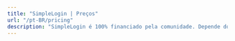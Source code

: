 ```yaml
---
title: "SimpleLogin | Preços"
url: "/pt-BR/pricing"
description: "SimpleLogin é 100% financiado pela comunidade. Depende do seu suporte para manter o serviço funcionando e desenvolver novos recursos."
---
```


